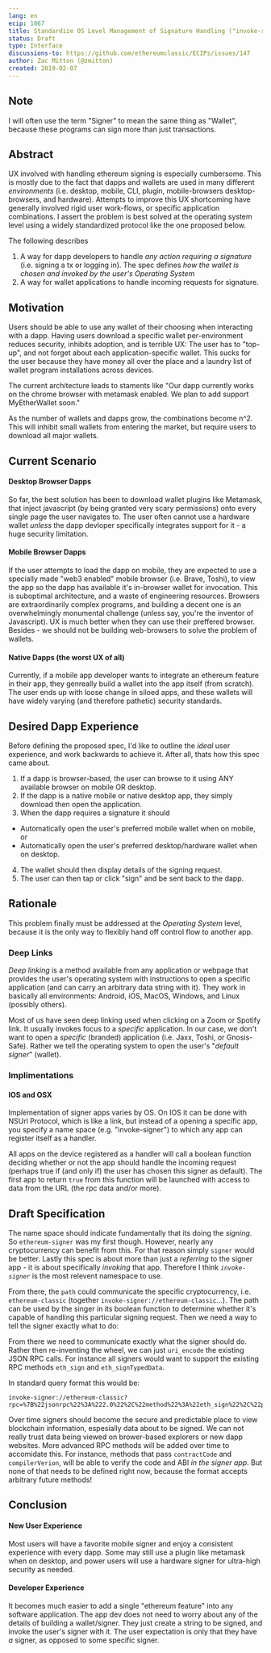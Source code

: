 ```yaml
---
lang: en
ecip: 1067
title: Standardize OS Level Management of Signature Handling ("invoke-signer")
status: Draft
type: Interface
discussions-to: https://github.com/ethereumclassic/ECIPs/issues/147
author: Zac Mitton (@zmitton)
created: 2019-02-07
---
```


## Note
I will often use the term "Signer" to mean the same thing as "Wallet", because these programs can sign more than just transactions.

## Abstract
UX involved with handling ethereum signing is especially cumbersome. This is mostly due to the fact that dapps and wallets are used in many different *environments* (i.e. desktop, mobile, CLI, plugin, mobile-browsers desktop-browsers, and hardware). Attempts to improve this UX shortcoming have generally involved rigid user work-flows, or specific application combinations. I assert the problem is best solved at the operating system level using a widely standardized protocol like the one proposed below.

The following describes

1. A way for dapp developers to handle _any action requiring a signature_ (i.e. signing a tx or logging in). The spec defines *how the wallet is chosen and invoked by the user's Operating System*
2. A way for wallet applications to handle incoming requests for signature.

## Motivation
Users should be able to use any wallet of their choosing when interacting with a dapp. Having users download a specific wallet per-environment reduces security, inhibits adoption, and is terrible UX: The user has to "top-up", and not forget about each application-specific wallet. This sucks for the user because they have money all over the place and a laundry list of wallet program installations across devices.

The current architecture leads to staments like "Our dapp currently works on the chrome browser with metamask enabled. We plan to add support MyEtherWallet soon."

As the number of wallets and dapps grow, the combinations become n^2. This will inhibit small wallets from entering the market, but require users to download all major wallets.

## Current Scenario
#### Desktop Browser Dapps 
So far, the best solution has been to download wallet plugins like Metamask, that inject javascript (by being granted very scary permissions) onto every single page the user navigates to. The user often cannot use a hardware wallet _unless_ the dapp devloper specifically integrates support for it - a huge security limitation.
     
#### Mobile Browser Dapps
If the user attempts to load the dapp on mobile, they are expected to use a specially made "web3 enabled" mobile browser (i.e. Brave, Toshi), to view the app so the dapp has available it's in-browser wallet for invocation. This is suboptimal architecture, and a waste of engineering resources. Browsers are extraordinarily complex programs, and building a decent one is an overwhelmingly monumental challenge (unless say, you're the inventor of Javascript). UX is much better when they can use their preffered browser. Besides - we should not be building web-browsers to solve the problem of wallets.

#### Native Dapps (the worst UX of all)
Currently, if a mobile app developer wants to integrate an ethereum feature in their app, they genreally build a wallet into the app itself (from scratch). The user ends up with loose change in siloed apps, and these wallets will have widely varying (and therefore pathetic) security standards.


## Desired Dapp Experience
Before defining the proposed spec, I'd like to outline the _ideal_ user experience, and work backwards to achieve it. After all, thats how this spec came about.

1. If a dapp is browser-based, the user can browse to it using ANY available browser on mobile OR desktop.
2. If the dapp is a native mobile or native desktop app, they simply download then open the application.
3. When the dapp requires a signature it should   
  * Automatically open the user's preferred mobile wallet when on mobile, or  
  * Automatically open the user's preferred desktop/hardware wallet when on desktop. 
4. The wallet should then display details of the signing request. 
5. The user can then tap or click "sign" and be sent back to the dapp.

## Rationale
This problem finally must be addressed at the _Operating System_ level, because it is the only way to flexibly hand off control flow to another app.

### Deep Links
_Deep linking_ is a method available from any application or webpage that provides the user's operating system with instructions to open a specific application (and can carry an arbitrary data string with it). They work in basically all environments: Android, iOS, MacOS, Windows, and Linux (possibly others).

Most of us have seen deep linking used when clicking on a Zoom or Spotify link. It usually invokes focus to a _specific_ application. In our case, we don't want to open a _specific_ (branded) application (i.e. Jaxx, Toshi, or Gnosis-Safe). Rather we tell the operating system to open the user's "_default signer_" (wallet).

### Implimentations
#### IOS and OSX
Implementation of signer apps varies by OS. On IOS it can be done with NSUrl Protocol, which is like a link, but instead of a opening a specific app, you specify a name space (e.g. "invoke-signer") to which any app can register itself as a handler. 

All apps on the device registered as a handler will call a boolean function deciding whether or not the app should handle the incoming request (perhaps true if (and only if) the user has chosen this signer as default). The first app to return `true` from this function will be launched with access to data from the URL (the rpc data and/or more).

<!-- 
#### Windows
#### Linux
#### Android

exists on all 3 but I just havent done enough research to describe the details yet
 -->

## Draft Specification
The name space should indicate fundamentally that its doing the _signing_. So `ethereum-signer` was my first though. However, nearly any cryptocurrency can benefit from this. For that reason simply `signer` would be better. Lastly this spec is about more than just a _referring_ to the signer app - it is about  specifically _invoking_ that app. Therefore I think *`invoke-signer`* is the most relevent namespace to use.

From there, the `path` could communicate the specific cryptocurrency, i.e. `ethereum-classic` (together `invoke-signer://ethereum-classic`...). The path can be used by the singer in its boolean function to determine whether it's capable of handling this particular signing request. Then we need a way to tell the signer exactly what to do:

From there we need to communicate exactly what the signer should do. Rather then re-inventing the wheel, we can just `uri_encode` the existing JSON RPC calls. For instance all signers would want to support the existing RPC methods `eth_sign` and `eth_signTypedData`.

In standard query format this would be:

```
invoke-signer://ethereum-classic?rpc=%7B%22jsonrpc%22%3A%222.0%22%2C%22method%22%3A%22eth_sign%22%2C%22params%22%3A%5B%220xc45bc213664f565324ad302d187e0dc08ad7d1c57%22%5D%2C%22id%22%3A67%7D
```

Over time signers should become the secure and predictable place to view blockchain information, espesially data about to be signed. We can not really trust data being viewed on brower-based explorers or new dapp websites. More advanced RPC methods will be added over time to accomidate this. For instance, methods that pass `contractCode` and `compilerVerion`, will be able to verify the code and ABI *in the signer app*. But none of that needs to be defined right now, because the format accepts arbitrary future methods!

## Conclusion
#### New User Experience
Most users will have a favorite mobile signer and enjoy a consistent experience with every dapp. Some may still use a plugin like metamask when on desktop, and power users will use a hardware signer for ultra-high security as needed.

#### Developer Experience
It becomes much easier to add a single "ethereum feature" into any software application. The app dev does not need to worry about any of the details of building a wallet/signer. They just create a string to be signed, and invoke the user's signer with it. The user expectation is only that they have _a_ signer, as opposed to some specific signer.

<!-- Leaving the rpc call embedded, allows developers to continue to use existing tools for formating and decoding transactions and signatures. Using query string format for arbitrary variables will also allow experimentation with new features that can be ignored by non-supporting wallets. For instance, I'd like wallets to eventually be sent the `contractCode` and `compilerVerion` so they can verify the code and ABI. But I would not like to define any of that into the spec right now. Over time we can standardize certain variable names. -->

<!-- Supporting Links:

[ECIP 1037 -- Simple Non-Interactive URI Scheme](https://github.com/ethereumproject/ECIPs/pull/81)

[EIP 67 -- Standard URI scheme with metadata value and byte code](https://github.com/ethereum/EIPs/issues/67)

[EIP 681 -- Payment request URL specification](https://github.com/ethereum/EIPs/pull/681)

[EIP 831 -- Standard URL Format](https://github.com/ethereum/EIPs/pull/831)

[URI Schemes](https://www.iana.org/assignments/uri-schemes/uri-schemes.xhtml) -->
